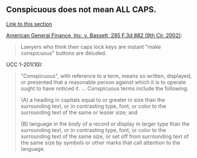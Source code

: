 ## Conspicuous does not mean ALL CAPS.

<a id="conspicuous" href="#conspicuous">Link to this section</a>

[American General Finance, Inc. v. Bassett, 285 F.3d 882 (9th Cir. 2002)](https://www.courtlistener.com/opinion/777159/in-re-darlene-m-bassett-debtor-american-general-finance-inc-v-darlene/#p18):

> Lawyers who think their caps lock keys are instant "make conspicuous" buttons are deluded.

UCC 1-201(10):

> "Conspicuous", with reference to a term, means so written, displayed, or presented that a reasonable person against which it is to operate ought to have noticed it. ... Conspicuous terms include the following:
>
> (A) a heading in capitals equal to or greater in size than the surrounding text, or in contrasting type, font, or color to the surrounding text of the same or lesser size; and
>
> (B) language in the body of a record or display in larger type than the surrounding text, or in contrasting type, font, or color to the surrounding text of the same size, or set off from surrounding text of the same size by symbols or other marks that call attention to the language.

<!-- [Stevenson v. TRW, Inc., 987 F.2d 288 (5th Cir. 1993)]() -->

<!-- [Broberg v. Guardian Life Ins. Co. of America, 171 Cal. App. 4th 912, 922 (2009)](https://www.courtlistener.com/opinion/2256759/broberg-v-guardian-life-ins-co-of-america/) -->

<!-- TODO [Typography for Lawyers](https://typographyforlawyers.com) -->

<!-- TODO [A Manual of Style for Contract Drafting 4e](https://www.americanbar.org/products/inv/book/297140045/) -->
